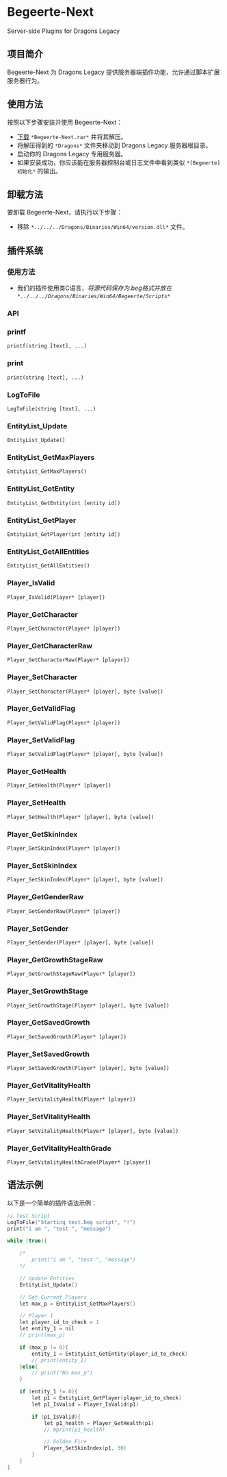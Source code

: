# Begeerte-Next

Server-side Plugins for Dragons Legacy

## 项目简介

Begeerte-Next 为 Dragons Legacy 提供服务器端插件功能，允许通过脚本扩展服务器行为。

## 使用方法

按照以下步骤安装并使用 Begeerte-Next：

* [下载](https://github.com/zetsr/Begeerte-Next/releases) `*Begeerte-Next.rar*` 并将其解压。
* 将解压得到的 `*Dragons*` 文件夹移动到 Dragons Legacy 服务器根目录。
* 启动你的 Dragons Legacy 专用服务器。
* 如果安装成功，你应该能在服务器控制台或日志文件中看到类似 `*[Begeerte] 初始化*` 的输出。

## 卸载方法

要卸载 Begeerte-Next，请执行以下步骤：

* 移除 `*../../../Dragons/Binaries/Win64/version.dll*` 文件。

## 插件系统

### 使用方法

* 我们的插件使用类C语言，*将源代码保存为.beg格式并放在 `*../../../Dragons/Binaries/Win64/Begeerte/Scripts*`*

### API

### printf
```
printf(string [text], ...)
```

### print
```
print(string [text], ...)
```

### LogToFile
```
LogToFile(string [text], ...)
```

### EntityList_Update
```
EntityList_Update()
```

### EntityList_GetMaxPlayers
```
EntityList_GetMaxPlayers()
```

### EntityList_GetEntity
```
EntityList_GetEntity(int [entity id])
```

### EntityList_GetPlayer
```
EntityList_GetPlayer(int [entity id])
```

### EntityList_GetAllEntities
```
EntityList_GetAllEntities()
```

### Player_IsValid
```
Player_IsValid(Player* [player])
```

### Player_GetCharacter
```
Player_GetCharacter(Player* [player])
```

### Player_GetCharacterRaw
```
Player_GetCharacterRaw(Player* [player])
```

### Player_SetCharacter
```
Player_SetCharacter(Player* [player], byte [value])
```

### Player_GetValidFlag
```
Player_GetValidFlag(Player* [player])
```

### Player_SetValidFlag
```
Player_SetValidFlag(Player* [player], byte [value])
```

### Player_GetHealth
```
Player_GetHealth(Player* [player])
```

### Player_SetHealth
```
Player_SetHealth(Player* [player], byte [value])
```

### Player_GetSkinIndex
```
Player_GetSkinIndex(Player* [player])
```

### Player_SetSkinIndex
```
Player_SetSkinIndex(Player* [player], byte [value])
```

### Player_GetGenderRaw
```
Player_GetGenderRaw(Player* [player])
```

### Player_SetGender
```
Player_SetGender(Player* [player], byte [value])
```

### Player_GetGrowthStageRaw
```
Player_GetGrowthStageRaw(Player* [player])
```

### Player_SetGrowthStage
```
Player_SetGrowthStage(Player* [player], byte [value])
```

### Player_GetSavedGrowth
```
Player_GetSavedGrowth(Player* [player])
```

### Player_SetSavedGrowth
```
Player_SetSavedGrowth(Player* [player], byte [value])
```

### Player_GetVitalityHealth
```
Player_GetVitalityHealth(Player* [player])
```

### Player_SetVitalityHealth
```
Player_SetVitalityHealth(Player* [player], byte [value])
```

### Player_GetVitalityHealthGrade
```
Player_GetVitalityHealthGrade(Player* [player])
```

## 语法示例

以下是一个简单的插件语法示例：

```c
// Test Script
LogToFile("Starting test.beg script", "!")
print("i am ", "test ", "message")

while (true){

    /*
        print("i am ", "test ", "message")
    */

    // Update Entities
    EntityList_Update()

    // Get Current Players
    let max_p = EntityList_GetMaxPlayers()

    // Player 1
    let player_id_to_check = 1
    let entity_1 = nil
    // print(max_p)

    if (max_p != 0){
        entity_1 = EntityList_GetEntity(player_id_to_check)
        // print(entity_1)
    }else{
        // print("No max_p")
    }

    if (entity_1 != 0){
        let p1 = EntityList_GetPlayer(player_id_to_check)
        let p1_IsValid = Player_IsValid(p1)

        if (p1_IsValid){
            let p1_health = Player_GetHealth(p1)
            // mprint(p1_health)

            // Golden Fire
            Player_SetSkinIndex(p1, 30)
        }
    }
}

